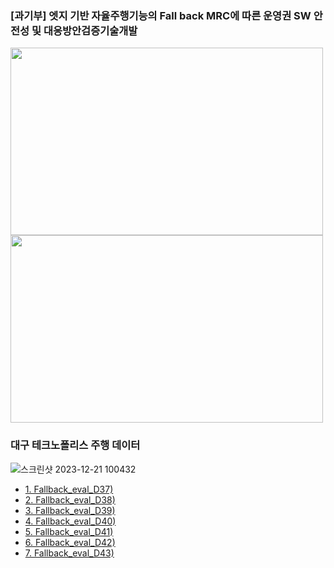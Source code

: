 ### [과기부] 엣지 기반 자율주행기능의 Fall back MRC에 따른 운영권 SW 안전성 및 대응방안검증기술개발

<img src="https://github.com/dudtj7476/FallbackMRC/assets/87180836/d9a3bb1b-9e5a-4df0-ab0f-94dfd034db0b" width="500" height="300">
<img src="https://github.com/dudtj7476/FallbackMRC/assets/87180836/a2d8f4ce-986a-4a57-93b9-60be1ee910ca" width="500" height="300">

### 대구 테크노폴리스 주행 데이터

![스크린샷 2023-12-21 100432](https://github.com/dudtj7476/FallbackMRC/assets/87180836/fa3e8562-d051-424c-b085-23da6ccf19d6)

 - <a href="https://gofile.me/7eXA5/YcLUFOxPv" > 1. Fallback_eval_D37)</a>
 - <a href="https://gofile.me/7eXA5/w4NqPEg0Y" > 2. Fallback_eval_D38)</a>
 - <a href="https://gofile.me/7eXA5/dNPq4GNFJ" > 3. Fallback_eval_D39)</a>
 - <a href="https://gofile.me/7eXA5/ohtDn4f8W" > 4. Fallback_eval_D40)</a>
 - <a href="https://gofile.me/7eXA5/nEeprC2gy" > 5. Fallback_eval_D41)</a>
 - <a href="https://gofile.me/7eXA5/pfYu1XlB7" > 6. Fallback_eval_D42)</a>
 - <a href="https://gofile.me/7eXA5/h6yAC57x4" > 7. Fallback_eval_D43)</a>
